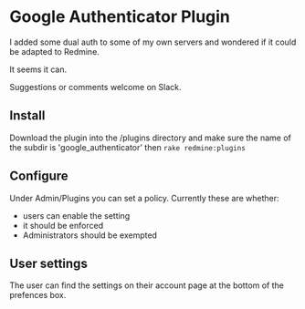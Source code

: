 # Google Authenticator Plugin

I added some dual auth to some of my own servers and wondered if it could be adapted to Redmine.

It seems it can.

Suggestions or comments welcome on Slack.

## Install
Download the plugin into the /plugins directory and make sure the name of the subdir is 'google_authenticator'
then
```rake redmine:plugins```

## Configure
Under Admin/Plugins you can set a policy. Currently these are whether:
+ users can enable the setting
+ it should be enforced
+ Administrators should be exempted

## User settings
The user can find the settings on their account page at the bottom of the prefences box.

